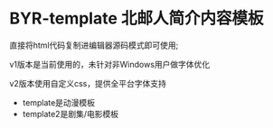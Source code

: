# BYR-template 北邮人简介内容模板
直接将html代码复制进编辑器源码模式即可使用;

v1版本是当前使用的，未针对非Windows用户做字体优化

v2版本使用自定义css，提供全平台字体支持

- template是动漫模板
- template2是剧集/电影模板